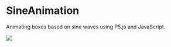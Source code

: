 # SineAnimation
Animating boxes based on sine waves using P5.js and JavaScript. 

<img src="https://github.com/Arsham1024/SineAnimation/blob/main/Demo.gif"/>

